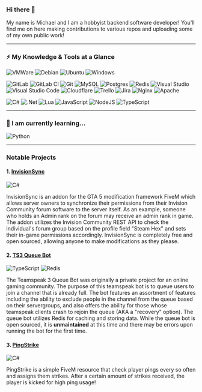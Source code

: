 ### Hi there 👋

My name is Michael and I am a hobbyist backend software developer! You'll find me on here making contributions to various repos and uploading some of my own public work!
***
### ⚡ My Knowledge & Tools at a Glance
![VMWare](https://img.shields.io/badge/VMware-231f20?style=for-the-badge&logo=VMware&logoColor=white) ![Debian](https://img.shields.io/badge/Debian-D70A53?style=for-the-badge&logo=debian&logoColor=white) ![Ubuntu](https://img.shields.io/badge/Ubuntu-E95420?style=for-the-badge&logo=ubuntu&logoColor=white) ![Windows](https://img.shields.io/badge/Windows-0078D6?style=for-the-badge&logo=windows&logoColor=white)

![GitLab](https://img.shields.io/badge/gitlab-%23181717.svg?style=for-the-badge&logo=gitlab&logoColor=white) ![GitLab CI](https://img.shields.io/badge/gitlab%20ci-%23181717.svg?style=for-the-badge&logo=gitlab&logoColor=white) ![Git](https://img.shields.io/badge/GIT-E44C30?style=for-the-badge&logo=git&logoColor=white) ![MySQL](https://img.shields.io/badge/mysql-%2300f.svg?style=for-the-badge&logo=mysql&logoColor=white) ![Postgres](https://img.shields.io/badge/postgres-%23316192.svg?style=for-the-badge&logo=postgresql&logoColor=white) ![Redis](https://img.shields.io/badge/redis-%23DD0031.svg?style=for-the-badge&logo=redis&logoColor=white) ![Visual Studio](https://img.shields.io/badge/Visual%20Studio-5C2D91.svg?style=for-the-badge&logo=visual-studio&logoColor=white) ![Visual Studio Code](https://img.shields.io/badge/Visual%20Studio%20Code-0078d7.svg?style=for-the-badge&logo=visual-studio-code&logoColor=white) ![Cloudflare](https://img.shields.io/badge/Cloudflare-F38020?style=for-the-badge&logo=Cloudflare&logoColor=white) ![Trello](https://img.shields.io/badge/Trello-%23026AA7.svg?style=for-the-badge&logo=Trello&logoColor=white) ![Jira](https://img.shields.io/badge/Jira-0052CC?style=for-the-badge&logo=Jira&logoColor=white) ![Nginx](https://img.shields.io/badge/Nginx-009639?style=for-the-badge&logo=nginx&logoColor=white) ![Apache](https://img.shields.io/badge/Apache-D22128?style=for-the-badge&logo=Apache&logoColor=white) 

![C#](https://img.shields.io/badge/C%23-239120?style=for-the-badge&logo=csharp&logoColor=white) ![.Net](https://img.shields.io/badge/.NET-5C2D91?style=for-the-badge&logo=.net&logoColor=white) ![Lua](https://img.shields.io/badge/lua-%232C2D72.svg?style=for-the-badge&logo=lua&logoColor=white) ![JavaScript](https://img.shields.io/badge/javascript-%23323330.svg?style=for-the-badge&logo=javascript&logoColor=%23F7DF1E) ![NodeJS](https://img.shields.io/badge/node.js-6DA55F?style=for-the-badge&logo=node.js&logoColor=white) ![TypeScript](https://img.shields.io/badge/TypeScript-007ACC?style=for-the-badge&logo=typescript&logoColor=white)
***
### 🌱 I am currently learning...
![Python](https://img.shields.io/badge/python-3670A0?style=for-the-badge&logo=python&logoColor=ffdd54)
***
### Notable Projects
#### 1. [InvisionSync](https://github.com/ReckerXF/InvisionSync)
![C#](https://img.shields.io/badge/C%23-239120?style=for-the-badge&logo=csharp&logoColor=white1)

InvisionSync is an addon for the GTA 5 modification framework FiveM which allows server owners to synchronize their permissions from their Invision Community forum software to the server itself. As an example, someone who holds an Admin rank on the forum may receive an admin rank in game. The addon utilizes the Invision Community REST API to check the individual's forum group based on the profile field "Steam Hex" and sets their in-game permissions accordingly. InvisionSync is completely free and open sourced, allowing anyone to make modifications as they please.

#### 2. [TS3 Queue Bot](https://github.com/ReckerXF/ts3-queue-bot)
![TypeScript](https://img.shields.io/badge/TypeScript-007ACC?style=for-the-badge&logo=typescript&logoColor=white) ![Redis](https://img.shields.io/badge/redis-%23DD0031.svg?style=for-the-badge&logo=redis&logoColor=white)

The Teamspeak 3 Queue Bot was originally a private project for an online gaming community. The purpose of this teamspeak bot is to queue users to join a channel that is already full. The bot features an assortment of features including the ability to exclude people in the channel from the queue based on their servergroups, and also offers the ability for those whose teamspeak clients crash to rejoin the queue (AKA a "recovery" option). The queue bot utilizes Redis for caching and storing data. While the queue bot is open sourced, it is **unmaintained** at this time and there may be errors upon running the bot for the first time.

#### 3. [PingStrike](https://github.com/ReckerXF/PingStrike)
![C#](https://img.shields.io/badge/C%23-239120?style=for-the-badge&logo=csharp&logoColor=white1)

PingStrike is a simple FiveM resource that check player pings every so often and assigns them strikes. After a certain amount of strikes received, the player is kicked for high ping usage!
